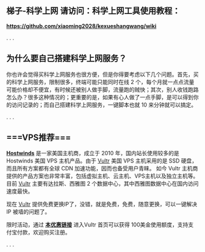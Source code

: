 ## 梯子-科学上网 请访问：科学上网工具使用教程：

**https://github.com/xiaoming2028/kexueshangwang/wiki**

.
.
.

## 为什么要自己搭建科学上网服务？

你也许会觉得买科学上网服务也很方便，但是你得要考虑以下几个问题。首先，买的科学上网服务，限制很多，终端可能只能同时在线 2 个，每个月就一点点流量可能价格却不便宜，有时候还被别人做手脚，流量跑的贼快；其次，别人收钱跑路怎么办？很多这种情况的；更重要的是，如果有心人做了一点手脚，是可以得到你的访问记录的；而自己搭建科学上网服务，一键脚本也就 10 来分钟就可以搞定。

.
.
.

## ===VPS推荐===

[**Hostwinds**](https://www.vultr.com/?ref=8404699-6G) 是一家美国主机商，成立于 2010 年，国内站长使用较多的是 Hostwinds 美国 VPS 主机产品。由于 [Vultr](https://www.vultr.com/?ref=8404699-6G) 美国 VPS 主机采用的是 SSD 硬盘，而且所有方案都有全球 CDN 加速功能，因而也备受用户青睐。 如今 Vultr 主机商提供的产品方案也非常丰富，包括虚拟主机、云主机、VPS主机以及独立主机等。目前 [Vultr](https://affiliates.hostwinds.com/hostwinds.php?id=7011&tid2=github&url=1216) 主要有达拉斯、西雅图 2 个数据中心，其中西雅图数据中心在国内访问速度最快。

现在 [Vultr](https://www.vultr.com/?ref=8404699-6G) 提供免费更换IP了，没错，就是免费，免费，随意更换，可以一键解决 IP 被墙的问题了。

限时活动，通过 [**本优惠链接**](https://www.vultr.com/?ref=8404699-6G) 进入Vultr 首页可以获得 100美金使用额度，支持支付宝付款，欢迎购买注册。

.
.
.
